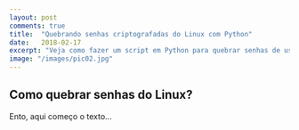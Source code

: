 ```yaml
---
layout: post
comments: true
title:  "Quebrando senhas criptografadas do Linux com Python"
date:   2018-02-17
excerpt: "Veja como fazer um script em Python para quebrar senhas de usuários do Linux"
image: "/images/pic02.jpg"
---
```


## Como quebrar senhas do Linux?

Ento, aqui começo o texto...
